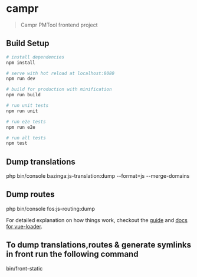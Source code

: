 # campr

> Campr PMTool frontend project

## Build Setup

``` bash
# install dependencies
npm install

# serve with hot reload at localhost:8080
npm run dev

# build for production with minification
npm run build

# run unit tests
npm run unit

# run e2e tests
npm run e2e

# run all tests
npm test
```

## Dump translations

php bin/console bazinga:js-translation:dump  --format=js --merge-domains

## Dump routes

php bin/console fos:js-routing:dump

For detailed explanation on how things work, checkout the [guide](http://vuejs-templates.github.io/webpack/) and [docs for vue-loader](http://vuejs.github.io/vue-loader).

## To dump translations,routes & generate symlinks in front run the following command

bin/front-static
